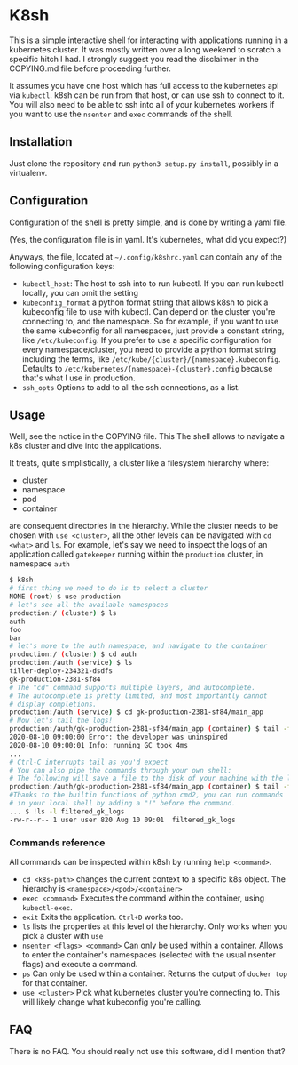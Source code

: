 # K8sh

This is a simple interactive shell for interacting with applications running in a kubernetes cluster. It was mostly written over a long weekend to scratch a specific hitch I had. I strongly suggest you read the disclaimer in the COPYING.md file before proceeding further.

It assumes you have one host which has full access to the kubernetes api via `kubectl`. 
k8sh can be run from that host, or can use ssh to connect to it.
You will also need to be able to ssh into all of your kubernetes workers if you want to use the `nsenter` and `exec` commands of the shell.

## Installation
Just clone the repository and run `python3 setup.py install`, possibly in a virtualenv.

## Configuration

Configuration of the shell is pretty simple, and is done by writing a yaml file.


(Yes, the configuration file is in yaml. It's kubernetes, what did you expect?)

Anyways, the file, located at `~/.config/k8shrc.yaml` can contain any of the following
configuration keys:

* `kubectl_host`: The host to ssh into to run kubectl. If you can run kubectl 
  locally, you can omit the setting
* `kubeconfig_format` a python format string that allows k8sh to pick a kubeconfig file to use with kubectl. Can depend on the cluster you're connecting to, and the namespace. So for example, if you want to use the same kubeconfig for all namespaces, just provide a constant string, like `/etc/kubeconfig`. If you prefer to use a specific configuration for every namespace/cluster, you need to provide a python format string including the terms, like `/etc/kube/{cluster}/{namespace}.kubeconfig`. Defaults to `/etc/kubernetes/{namespace}-{cluster}.config` because that's what I use in production.
* `ssh_opts` Options to add to all the ssh connections, as a list.

## Usage
Well, see the notice in the COPYING file. This
The shell allows to navigate a k8s cluster and dive into the applications.

It treats, quite simplistically, a cluster like a filesystem hierarchy where:
* cluster
* namespace
* pod
* container

are consequent directories in the hierarchy. While the cluster needs to be chosen with `use <cluster>`, all the other levels can be navigated with `cd <what>` and `ls`. For example, let's say we need to inspect the logs of an application called `gatekeeper` running within the `production` cluster, in namespace `auth` 

```bash
$ k8sh
# first thing we need to do is to select a cluster
NONE (root) $ use production
# let's see all the available namespaces
production:/ (cluster) $ ls
auth
foo
bar
# let's move to the auth namespace, and navigate to the container
production:/ (cluster) $ cd auth
production:/auth (service) $ ls
tiller-deploy-234321-dsdfs
gk-production-2381-sf84
# The "cd" command supports multiple layers, and autocomplete.
# The autocomplete is pretty limited, and most importantly cannot
# display completions.
production:/auth (service) $ cd gk-production-2381-sf84/main_app
# Now let's tail the logs!
production:/auth/gk-production-2381-sf84/main_app (container) $ tail -f
2020-08-10 09:00:00 Error: the developer was uninspired
2020-08-10 09:00:01 Info: running GC took 4ms
...
# Ctrl-C interrupts tail as you'd expect
# You can also pipe the commands through your own shell:
# The following will save a file to the disk of your machine with the logs
production:/auth/gk-production-2381-sf84/main_app (container) $ tail -f | grep -v uninspired > filtered_gk_logs
#Thanks to the builtin functions of python cmd2, you can run commands
# in your local shell by adding a "!" before the command.
... $ !ls -l filtered_gk_logs
-rw-r--r-- 1 user user 820 Aug 10 09:01  filtered_gk_logs
```

### Commands reference
All commands can be inspected within k8sh by running `help <command>`.
* `cd <k8s-path>` changes the current context to a specific k8s object. The hierarchy is ``<namespace>/<pod>/<container>``
* `exec <command>` Executes the command within the container, using `kubectl-exec`.
* `exit` Exits the application. `Ctrl+D` works too.
* `ls` lists the properties at this level of the hierarchy. Only works when you pick a cluster with `use`
* `nsenter <flags> <command>` Can only be used within a container. Allows to enter the container's namespaces (selected with the usual nsenter flags) and execute a command.
* `ps` Can only be used within a container. Returns the output of `docker top` for that container.
* `use <cluster>` Pick what kubernetes cluster you're connecting to. This will likely change what kubeconfig you're calling.


## FAQ

There is no FAQ. You should really not use this software, did I mention that?

  

